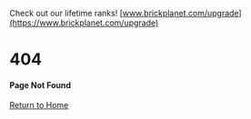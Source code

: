Check out our lifetime ranks! [www.brickplanet.com/upgrade](https://www.brickplanet.com/upgrade)

  

404
===

#### Page Not Found

[Return to Home](https://www.brickplanet.com/)